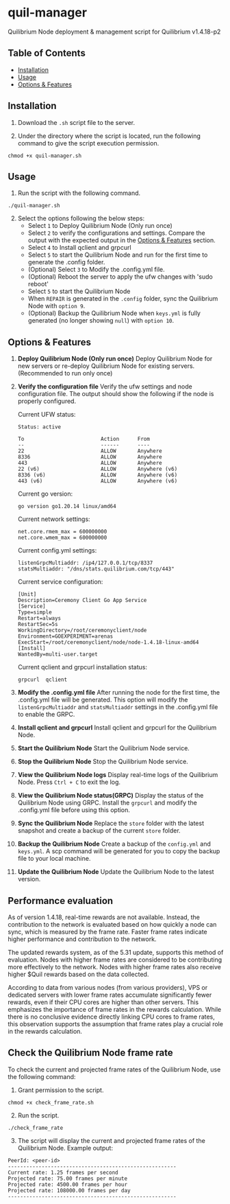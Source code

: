 # quil-manager
 Quilibrium Node deployment & management script for Quilibrium v1.4.18-p2

## Table of Contents
- [Installation](#installation)
- [Usage](#usage)
- [Options & Features](#options--features)

## Installation
 1. Download the `.sh` script file to the server.

 2. Under the directory where the script is located, run the following command to give the script execution permission.
```shell
chmod +x quil-manager.sh
```

## Usage
 1. Run the script with the following command.
```shell
./quil-manager.sh
```

 2. Select the options following the below steps:
    - Select `1` to Deploy Quilibrium Node (Only run once)
    - Select `2` to verify the configurations and settings. Compare the output with the expected output in the [Options & Features](#options--features) section.
    - Select `4` to Install qclient and grpcurl
    - Select `5` to start the Quilibrium Node and run for the first time to generate the .config folder.
    - (Optional) Select `3` to Modify the .config.yml file.
    - (Optional) Reboot the server to apply the ufw changes with 'sudo reboot'
    - Select `5` to start the Quilibrium Node
    - When `REPAIR` is generated in the `.config` folder, sync the Quilibrium Node with `option 9`.
    - (Optional) Backup the Quilibrium Node when `keys.yml` is fully generated (no longer showing `null`) with `option 10`.
    
## Options & Features
 1. **Deploy Quilibrium Node (Only run once)**
    Deploy Quilibrium Node for new servers or re-deploy Quilibrium Node for existing servers. (Recommended to run only once)

 2. **Verify the configuration file**
    Verify the ufw settings and node configuration file. The output should show the following if the node is properly configured.

    Current UFW status:
    ```
    Status: active

    To                         Action      From
    --                         ------      ----
    22                         ALLOW       Anywhere                  
    8336                       ALLOW       Anywhere                  
    443                        ALLOW       Anywhere                  
    22 (v6)                    ALLOW       Anywhere (v6)             
    8336 (v6)                  ALLOW       Anywhere (v6)             
    443 (v6)                   ALLOW       Anywhere (v6) 
    ```            

    Current go version:
    ```
    go version go1.20.14 linux/amd64
    ```

    Current network settings:
    ```
    net.core.rmem_max = 600000000
    net.core.wmem_max = 600000000
    ```

    Current config.yml settings:
    ```
    listenGrpcMultiaddr: /ip4/127.0.0.1/tcp/8337
    statsMultiaddr: "/dns/stats.quilibrium.com/tcp/443"
    ```

    Current service configuration:
    ```
    [Unit]
    Description=Ceremony Client Go App Service
    [Service]
    Type=simple
    Restart=always
    RestartSec=5s
    WorkingDirectory=/root/ceremonyclient/node
    Environment=GOEXPERIMENT=arenas
    ExecStart=/root/ceremonyclient/node/node-1.4.18-linux-amd64
    [Install]
    WantedBy=multi-user.target
    ```

    Current qclient and grpcurl installation status:
    ```
    grpcurl  qclient
    ```

 3. **Modify the .config.yml file**
    After running the node for the first time, the .config.yml file will be generated. This option will modify the `listenGrpcMultiaddr` and `statsMultiaddr` settings in the .config.yml file to enable the GRPC.

 4. **Install qclient and grpcurl**
    Install qclient and grpcurl for the Quilibrium Node.

 5. **Start the Quilibrium Node**
    Start the Quilibrium Node service.

 6. **Stop the Quilibrium Node**
    Stop the Quilibrium Node service.

 7. **View the Quilibrium Node logs**
    Display real-time logs of the Quilibrium Node. Press `Ctrl + C` to exit the log.

 8. **View the Quilibrium Node status(GRPC)**
    Display the status of the Quilibrium Node using GRPC. Install the `grpcurl` and modify the .config.yml file before using this option.

 9. **Sync the Quilibrium Node**
    Replace the `store` folder with the latest snapshot and create a backup of the current `store` folder.

 10. **Backup the Quilibrium Node**
    Create a backup of the `config.yml` and `keys.yml`. A scp command will be generated for you to copy the backup file to your local machine.

 11. **Update the Quilibrium Node**
    Update the Quilibrium Node to the latest version.

## Performance evaluation
 As of version 1.4.18, real-time rewards are not available. Instead, the contribution to the network is evaluated based on how quickly a node can sync, which is measured by the frame rate. Faster frame rates indicate higher performance and contribution to the network.

 The updated rewards system, as of the 5.31 update, supports this method of evaluation. Nodes with higher frame rates are considered to be contributing more effectively to the network. Nodes with higher frame rates also receive higher $Quil rewards based on the data collected.

 According to data from various nodes (from various providers), VPS or dedicated servers with lower frame rates accumulate significantly fewer rewards, even if their CPU cores are higher than other servers. This emphasizes the importance of frame rates in the rewards calculation. While there is no conclusive evidence directly linking CPU cores to frame rates, this observation supports the assumption that frame rates play a crucial role in the rewards calculation.

## Check the Quilibrium Node frame rate
 To check the current and projected frame rates of the Quilibrium Node, use the following command:
 1. Grant permission to the script.
```shell
chmod +x check_frame_rate.sh
```

 2. Run the script.
```shell
./check_frame_rate
```

 3. The script will display the current and projected frame rates of the Quilibrium Node. Example output:
```
PeerId: <peer-id>
-------------------------------------------------------
Current rate: 1.25 frames per second
Projected rate: 75.00 frames per minute
Projected rate: 4500.00 frames per hour
Projected rate: 108000.00 frames per day
-------------------------------------------------------
```